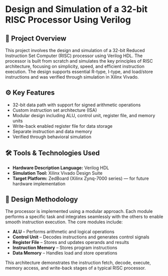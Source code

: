
# Design and Simulation of a 32-bit RISC Processor Using Verilog

## 📌 Project Overview
This project involves the design and simulation of a 32-bit Reduced Instruction Set Computer (RISC) processor using Verilog HDL. The processor is built from scratch and simulates the key principles of RISC architecture, focusing on simplicity, speed, and efficient instruction execution. The design supports essential R-type, I-type, and load/store instructions and was verified through simulation in Xilinx Vivado.

## ⚙️ Key Features
- 32-bit data path with support for signed arithmetic operations
- Custom instruction set architecture (ISA)
- Modular design including ALU, control unit, register file, and memory units
- Write-back enabled register file for data storage
- Separate instruction and data memory
- Verified through behavioral simulation

## 🛠️ Tools & Technologies Used
- **Hardware Description Language:** Verilog HDL
- **Simulation Tool:** Xilinx Vivado Design Suite
- **Target Platform:** ZedBoard (Xilinx Zynq-7000 series) — for future hardware implementation

## 📄 Design Methodology
The processor is implemented using a modular approach. Each module performs a specific task and integrates seamlessly with the others to enable smooth instruction execution. The core modules include:

- **ALU** – Performs arithmetic and logical operations
- **Control Unit** – Decodes instructions and generates control signals
- **Register File** – Stores and updates operands and results
- **Instruction Memory** – Stores program instructions
- **Data Memory** – Handles load and store operations

This architecture demonstrates the instruction fetch, decode, execute, memory access, and write-back stages of a typical RISC processor.

